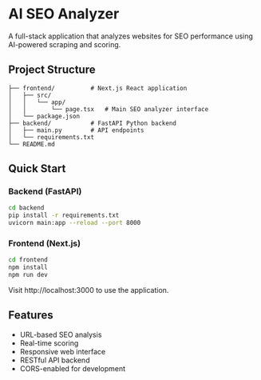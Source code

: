 # AI SEO Analyzer

A full-stack application that analyzes websites for SEO performance using AI-powered scraping and scoring.

## Project Structure

```
├── frontend/          # Next.js React application
│   ├── src/
│   │   └── app/
│   │       └── page.tsx   # Main SEO analyzer interface
│   └── package.json
├── backend/           # FastAPI Python backend
│   ├── main.py        # API endpoints
│   └── requirements.txt
└── README.md
```

## Quick Start

### Backend (FastAPI)
```bash
cd backend
pip install -r requirements.txt
uvicorn main:app --reload --port 8000
```

### Frontend (Next.js)
```bash
cd frontend
npm install
npm run dev
```

Visit http://localhost:3000 to use the application.

## Features

- URL-based SEO analysis
- Real-time scoring
- Responsive web interface
- RESTful API backend
- CORS-enabled for development

